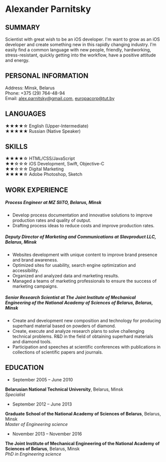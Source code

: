 # Alexander Parnitsky

 

## SUMMARY


Scientist with great wish to be an iOS developer. I'm want to grow as an iOS developer and create something new in this rapidly changing industry. I'm easily find a common language with new people, friendly, hardworking, stress-resistant, quickly getting into the workflow, have a positive attitude and energy.

 
## PERSONAL INFORMATION

Address:  Minsk, Belarus<br>
Phone: +375 (29) 764-48-94<br>
Email: alex.parnitsky@gmail.com, europacorp@tut.by

  

## LANGUAGES

★★★★☆ English (Upper-Intermediate)<br>
★★★★★ Russian (Native Speaker)
  

## SKILLS

★★★★☆ HTML/CSS/JavaScript<br>
★★☆☆☆ iOS Development, Swift, Objective-C<br>
★★☆☆☆ Digital Marketing<br>
★★★★☆ Adobe Photoshop, Sketch<br>

  
## WORK EXPERIENCE
  
##### Process Engineer at MZ SIiTO, Belarus, Minsk

- Develop process documentation and innovative solutions to improve production rates and quality of output.<br>
- Drafting process ideas to reduce costs and improve production rates.  

##### Deputy Director of Marketing and Communications at Slavproduct LLC, Belarus, Minsk

- Websites development with unique content to improve brand presence and brand awareness.<br>
- Optimized sites for usability, search engine optimization and accessibility.<br>
- Organized and analyzed data and marketing results.<br>
- Managed a teams of marketing professionals to ensure the success of marketing campaigns.

##### Senior Research Scientist at The Joint Institute of Mechanical Engineering of the National Academy of Sciences of Belarus, Belarus, Minsk

- Create and development new composition and technology for producing superhard material based on powders of diamond.<br>
- Create, execute and analyze research plans to solve challenging technical problems. R&amp;D in the field of obtaining superhard materials and diamond tools.<br>
- Participation and speeches at scientific conferences with publications in collections of scientific papers and journals.
  

## EDUCATION 

- September 2005 – June 2010

**Belarusian National Technical University**, Belarus, Minsk<br>*Specialist*

- September 2012 – June 2013

**Graduate School of the National Academy of Sciences of Belarus**, Belarus, Minsk<br>*Master of Engineering science*

- November 2013 – November 2016

**The Joint Institute of Mechanical Engineering of the National Academy of Sciences of Belarus**, Belarus, Minsk<br>*PhD in Engineering science*
  



